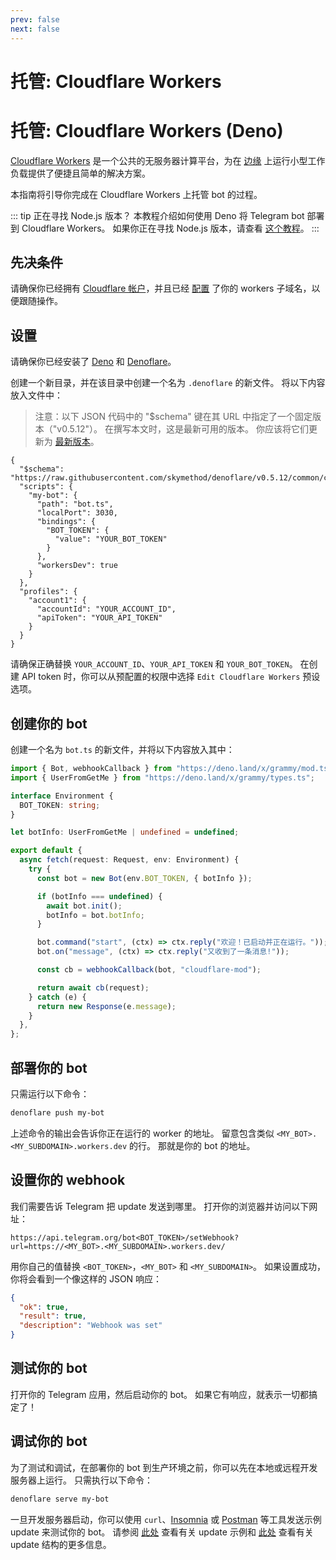 ```yaml
---
prev: false
next: false
---
```


# 托管: Cloudflare Workers

# 托管: Cloudflare Workers (Deno)

[Cloudflare Workers](https://workers.cloudflare.com) 是一个公共的无服务器计算平台，为在 [边缘](https://en.wikipedia.org/wiki/Edge_computing) 上运行小型工作负载提供了便捷且简单的解决方案。

本指南将引导你完成在 Cloudflare Workers 上托管 bot 的过程。

::: tip 正在寻找 Node.js 版本？
本教程介绍如何使用 Deno 将 Telegram bot 部署到 Cloudflare Workers。
如果你正在寻找 Node.js 版本，请查看 [这个教程](./cloudflare-workers-nodejs)。
:::

## 先决条件

请确保你已经拥有 [Cloudflare 帐户](https://dash.cloudflare.com/login)，并且已经 [配置](https://dash.cloudflare.com/?account=workers) 了你的 workers 子域名，以便跟随操作。

## 设置

请确保你已经安装了 [Deno](https://deno.com) 和 [Denoflare](https://denoflare.dev)。

创建一个新目录，并在该目录中创建一个名为 `.denoflare` 的新文件。
将以下内容放入文件中：

> 注意：以下 JSON 代码中的 "$schema" 键在其 URL 中指定了一个固定版本（"v0.5.12"）。
> 在撰写本文时，这是最新可用的版本。
> 你应该将它们更新为 [最新版本](https://github.com/skymethod/denoflare/releases)。

```json{2,9,17-18}
{
  "$schema": "https://raw.githubusercontent.com/skymethod/denoflare/v0.5.12/common/config.schema.json",
  "scripts": {
    "my-bot": {
      "path": "bot.ts",
      "localPort": 3030,
      "bindings": {
        "BOT_TOKEN": {
          "value": "YOUR_BOT_TOKEN"
        }
      },
      "workersDev": true
    }
  },
  "profiles": {
    "account1": {
      "accountId": "YOUR_ACCOUNT_ID",
      "apiToken": "YOUR_API_TOKEN"
    }
  }
}
```

请确保正确替换 `YOUR_ACCOUNT_ID`、`YOUR_API_TOKEN` 和 `YOUR_BOT_TOKEN`。
在创建 API token 时，你可以从预配置的权限中选择 `Edit Cloudflare Workers` 预设选项。

## 创建你的 bot

创建一个名为 `bot.ts` 的新文件，并将以下内容放入其中：

```ts
import { Bot, webhookCallback } from "https://deno.land/x/grammy/mod.ts";
import { UserFromGetMe } from "https://deno.land/x/grammy/types.ts";

interface Environment {
  BOT_TOKEN: string;
}

let botInfo: UserFromGetMe | undefined = undefined;

export default {
  async fetch(request: Request, env: Environment) {
    try {
      const bot = new Bot(env.BOT_TOKEN, { botInfo });

      if (botInfo === undefined) {
        await bot.init();
        botInfo = bot.botInfo;
      }

      bot.command("start", (ctx) => ctx.reply("欢迎！已启动并正在运行。"));
      bot.on("message", (ctx) => ctx.reply("又收到了一条消息!"));

      const cb = webhookCallback(bot, "cloudflare-mod");

      return await cb(request);
    } catch (e) {
      return new Response(e.message);
    }
  },
};
```

## 部署你的 bot

只需运行以下命令：

```sh
denoflare push my-bot
```

上述命令的输出会告诉你正在运行的 worker 的地址。
留意包含类似 `<MY_BOT>.<MY_SUBDOMAIN>.workers.dev` 的行。
那就是你的 bot 的地址。

## 设置你的 webhook

我们需要告诉 Telegram 把 update 发送到哪里。
打开你的浏览器并访问以下网址：

```text
https://api.telegram.org/bot<BOT_TOKEN>/setWebhook?url=https://<MY_BOT>.<MY_SUBDOMAIN>.workers.dev/
```

用你自己的值替换 `<BOT_TOKEN>`，`<MY_BOT>` 和 `<MY_SUBDOMAIN>`。
如果设置成功，你将会看到一个像这样的 JSON 响应：

```json
{
  "ok": true,
  "result": true,
  "description": "Webhook was set"
}
```

## 测试你的 bot

打开你的 Telegram 应用，然后启动你的 bot。
如果它有响应，就表示一切都搞定了！

## 调试你的 bot

为了测试和调试，在部署你的 bot 到生产环境之前，你可以先在本地或远程开发服务器上运行。
只需执行以下命令：

```sh
denoflare serve my-bot
```

一旦开发服务器启动，你可以使用 `curl`、[Insomnia](https://insomnia.rest) 或 [Postman](https://postman.com) 等工具发送示例 update 来测试你的 bot。
请参阅 [此处](https://core.telegram.org/bots/webhooks#testing-your-bot-with-updates) 查看有关 update 示例和 [此处](https://core.telegram.org/bots/api#update) 查看有关 update 结构的更多信息。

